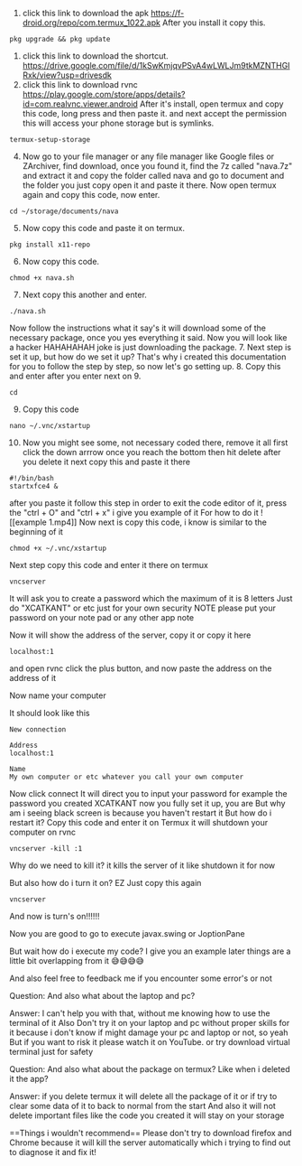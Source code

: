 1. click this link to download the apk
   https://f-droid.org/repo/com.termux_1022.apk
   After you install it copy this.
```
pkg upgrade && pkg update
```
1. click this link to download the shortcut.
   https://drive.google.com/file/d/1kSwKmjqvPSvA4wLWLJm9tkMZNTHGIRxk/view?usp=drivesdk
2. click this link to download rvnc
   https://play.google.com/store/apps/details?id=com.realvnc.viewer.android
   After it's install, open termux and copy this code, long press and then paste it. and next accept the permission this will access your phone storage but is symlinks.
```
termux-setup-storage
```
4. Now go to your file manager or any file manager like Google files or ZArchiver, find download, once you found it, find the 7z called "nava.7z" and extract it and copy the folder called nava and go to document and the folder you just copy open it and paste it there. Now open termux again and copy this code, now enter.
 ```
 cd ~/storage/documents/nava
 ```
5. Now copy this code and paste it on termux.
 ```
 pkg install x11-repo
 ```
6. Now copy this code.
```
chmod +x nava.sh
```
7. Next copy this another and enter.
```
./nava.sh
```
Now follow the instructions what it say's
it will download some of the necessary package, once you yes everything it said. 
Now you will look like a hacker HAHAHAHAH joke is just downloading the package.
7. Next step is set it up, but how do we set it up? That's why i created this documentation for you to follow the step by step, so now let's go setting up.
8. Copy this and enter after you enter next on 9.
 ```
 cd
 ```
9. Copy this code
```
nano ~/.vnc/xstartup
```
10. Now you might see some, not necessary coded there, remove it all first click the down arrrow once you reach the bottom then hit delete after you delete it next copy this and paste it there
```
#!/bin/bash
startxfce4 &
```
after you paste it follow this step in order to exit the code editor of it, press the "ctrl + O" and "ctrl + x" i give you example of it
For how to do it
![[example 1.mp4]]
Now next is copy this code, i know is similar to the beginning of it
```
chmod +x ~/.vnc/xstartup
```
Next step copy this code and enter it there on termux 
```
vncserver
```
It will ask you to create a password which the maximum of it is 8 letters 
Just do "XCATKANT" or etc just for your own security NOTE please put your password on your note pad or any other app note

Now it will show the address of the server, copy it or copy it here
```
localhost:1
```
and open rvnc click the plus button, and now paste the address on the address of it 

Now name your computer 

It should look like this
```
New connection

Address
localhost:1

Name
My own computer or etc whatever you call your own computer 
```

Now click connect
It will direct you to input your password
for example the password you created
XCATKANT now you fully set it up, you are
But why am i seeing black screen is because you haven't restart it
But how do i restart it?
Copy this code and enter it on Termux it will shutdown your computer on rvnc
```
vncserver -kill :1
```
Why do we need to kill it?
it kills the server of it like shutdown it for now

But also how do i turn it on?
EZ 
Just copy this again 
```
vncserver
```
And now is turn's on!!!!!!

Now you are 
good to go to execute javax.swing or JoptionPane

But wait how do i execute my code?
I give you an example later
things are a little bit overlapping from it 😅😅😅😅

And also feel free to feedback me if you encounter some error's or not

Question:
And also what about the laptop and pc?

Answer:
I can't help you with that, without me knowing how to use the terminal of it
Also Don't try it on your laptop and pc without proper skills for it because i don't know if might damage your pc and laptop or not, so yeah
But if you want to risk it please watch it on YouTube. or try download virtual terminal just for safety

Question:
And also what about the package on termux? Like when i deleted it the app?

Answer: if you delete termux it will delete all the package of it or if try to clear some data of it to back to normal from the start
And also it will not delete important files like the code you created it will stay on your storage

==Things i wouldn't recommend==
Please don't try to download firefox and Chrome because it will kill the server automatically which i trying to find out to diagnose it and fix it!